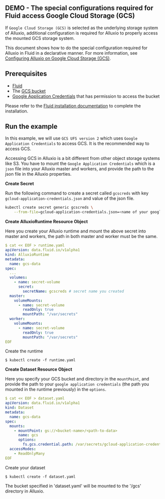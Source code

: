 ## DEMO - The special configurations required for Fluid access Google Cloud Storage (GCS)

If `Google Cloud Storage (GCS)` is selected as the underlying storage system of Alluxio, additional configuration is required for Alluxio to properly access the mounted GCS storage system.

This document shows how to do the special configuration required for Alluxio in Fluid in a declarative manner. For more information, see [Configuring Alluxio on Google Cloud Storage (GCS)](https://docs.alluxio.io/os/user/stable/en/ufs/GCS.html).

## Prerequisites

- [Fluid](https://github.com/fluid-cloudnative/fluid)
- The [GCS bucket](https://cloud.google.com/storage/docs/creating-buckets)
- [Google Application Credentials](https://cloud.google.com/docs/authentication/getting-started) that has permission to access the bucket

Please refer to the [Fluid installation documentation](https://github.com/fluid-cloudnative/fluid/blob/master/docs/en/userguide/install.md) to complete the installation.

## Run the example

In this example, we will use `GCS UFS version 2` which uses `Google Application Credentials` to access GCS. It is the recommended way to access GCS.

Accessing GCS in Alluxio is a bit different from other object storage systems like S3. You have to mount the `Google Application Credentials` which is a `json` file into your Alluxio master and workers, and provide the path to the json file in the Alluxio properties.

**Create Secret**

Run the following command to create a secret called `gcscreds` with key `gcloud-application-credentials.json` and value of the json file.

```sh
kubectl create secret generic gcscreds \
    --from-file=gcloud-application-credentials.json=<name of your google application credentials>.json
```

**Create AlluxioRuntime Resource Object**

Here you create your Alluxio runtime and mount the above secret into master and workers, the path in both master and worker must be the same.

```yaml
$ cat << EOF > runtime.yaml
apiVersion: data.fluid.io/v1alpha1
kind: AlluxioRuntime
metadata:
  name: gcs-data
spec:
  ...
  volumes:
    - name: secret-volume
      secret:
        secretName: gcscreds # secret name you created
  master:
    volumeMounts:
      - name: secret-volume
        readOnly: true
        mountPath: "/var/secrets"
  worker:
    volumeMounts:
      - name: secret-volume
        readOnly: true
        mountPath: "/var/secrets"
EOF
```

Create the runtime

```
$ kubectl create -f runtime.yaml
```

**Create Dataset Resource Object**

Here you specify your GCS bucket and directory in the `mountPoint`, and provide the path to your `google application credentials` (the path you mounted in the runtime previously) in the `options`.

```yaml
$ cat << EOF > dataset.yaml
apiVersion: data.fluid.io/v1alpha1
kind: Dataset
metadata:
  name: gcs-data
spec:
  mounts:
    - mountPoint: gs://<bucket-name>/<path-to-data>
      name: gcs
      options:
        fs.gcs.credential.path: /var/secrets/gcloud-application-credentials.json
  accessModes:
    - ReadOnlyMany
EOF
```

Create your dataset

```
$ kubectl create -f dataset.yaml
```

The bucket specified in 'dataset.yaml' will be mounted to the '/gcs' directory in Alluxio.